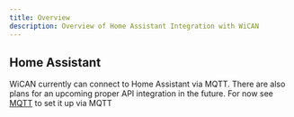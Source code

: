 ```yaml
---
title: Overview
description: Overview of Home Assistant Integration with WiCAN
---
```


## Home Assistant

WiCAN currently can connect to Home Assistant via MQTT. There are also plans for an upcoming proper API integration in the future. For now see [MQTT](/home-assistant/mqtt/) to set it up via MQTT
